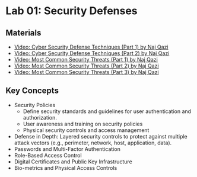 
# Lab 01: Security Defenses
## Materials
- [Video: Cyber Security Defense Techniques (Part 1) by Naj Qazi](https://www.youtube.com/watch?v=bGW7k0vqtC4)
- [Video: Cyber Security Defense Techniques (Part 2) by Naj Qazi](https://www.youtube.com/watch?v=kB0tVj_a0tk)
- [Video: Most Common Security Threats  (Part 1) by Naj Qazi](https://www.youtube.com/watch?v=kL02qyNN4bE&list=PLFHOoRUI-sbTsCSgzQ4XP9IKRFbLTMG6H&index=44)
- [Video: Most Common Security Threats  (Part 2) by Naj Qazi](https://www.youtube.com/watch?v=1vW6xF4ecLE&list=PLFHOoRUI-sbTsCSgzQ4XP9IKRFbLTMG6H&index=45)
- [Video: Most Common Security Threats  (Part 3) by Naj Qazi](https://www.youtube.com/watch?v=jYr3YOz2gtA&list=PLFHOoRUI-sbTsCSgzQ4XP9IKRFbLTMG6H&index=46)

## Key Concepts
- Security Policies
    - Define security standards and guidelines for user authentication and authorization.
    - User awareness and training on security policies
    - Physical security controls and access management
- Defense in Depth: Layered security controls to protect against multiple attack vectors (e.g., perimeter, network, host, application, data).
- Passwords and Multi-Factor Authentication
- Role-Based Access Control
- Digital Certificates and Public Key Infrastructure
- Bio-metrics and Physical Access Controls
